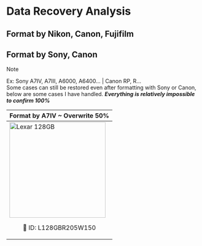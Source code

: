 # Data Recovery Analysis

## Format by Nikon, Canon, Fujifilm

## Format by Sony, Canon
> [!Note]
> Ex: Sony A7IV, A7III, A6000, A6400... | Canon RP, R... <br>
> Some cases can still be restored even after formatting with Sony or Canon, below are some cases I have handled. ***Everything is relatively impossible to confirm 100%***



| Format by A7IV ~ Overwrite 50% |
|----------|
| <img src="https://github.com/user-attachments/assets/2e935631-b881-4392-86f6-3bb60e2e191a" alt="Lexar 128GB" width="250" style="max-width: 100%; margin: 0 auto;"> <br> <p style="text-align: center;">📝 ID: L128GBR205W150 </p> |

